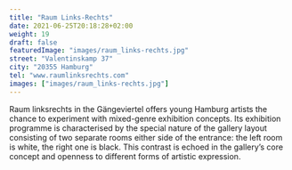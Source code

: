 ```yaml
---
title: "Raum Links-Rechts"
date: 2021-06-25T20:18:28+02:00
weight: 19
draft: false
featuredImage: "images/raum_links-rechts.jpg"
street: "Valentinskamp 37"
city: "20355 Hamburg"
tel: "www.raumlinksrechts.com"
images: ["images/raum_links-rechts.jpg"]
---
```


Raum linksrechts in the Gängeviertel offers young Hamburg artists the
chance to experiment with mixed-genre exhibition concepts. Its exhibition
programme is characterised by the special nature of the gallery layout
consisting of two separate rooms either side of the entrance: the left
room is white, the right one is black. This contrast is echoed in the gallery’s
core concept and openness to different forms of artistic expression.
